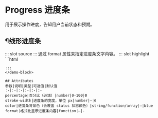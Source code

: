 # Progress 进度条
用于展示操作进度，告知用户当前状态和预期。
## ¶线形进度条
<demo-block>
::: slot source
<progress-test1></progress-test1>
:::
通过 format 属性来指定进度条文字内容。
::: slot highlight
```html
<zh-progress :percentage="50" color="#409EFF"></zh-progress>
<zh-progress :percentage="50" :strokeWidth="10" color="#67C23A"></zh-progress>
<zh-progress :percentage="50" color="#E6A23C"></zh-progress>
<zh-progress :percentage="100" :format="formatFunc" color="#F56C6C"></zh-progress>

<script>
export default {
    methods: {
      formatFunc(percentage){
        return percentage === 100 ? '满' : `${percentage}%`;
      }
    }
}
</script>
```
:::
</demo-block>

## Attributes
参数|说明|类型|可选值|默认值
:-|:-|:-|:-|:-|:-
percentage|百分比（必填）|number|0-100|0
stroke-width|进度条的宽度，单位 px|number|—|6
color|进度条背景色（会覆盖 status 状态颜色）|string/function/array|—|blue
format|格式化显示进度条内容|function|—|-